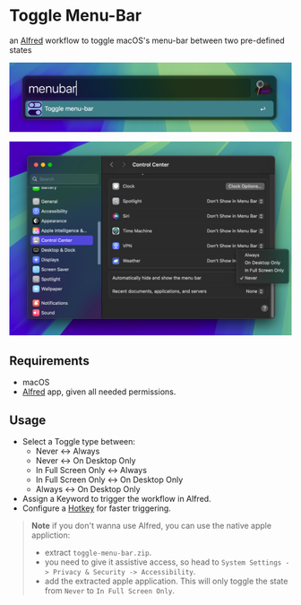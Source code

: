 # Toggle Menu-Bar

an [Alfred](https://www.alfredapp.com/) workflow to toggle macOS's menu-bar between two pre-defined states

![Alfred using keyword menubar to run workflow](https://github.com/emadadel999/toggle-menubar-macos/blob/main/sc1.png?raw=true)

![System Settings menu bar options](https://github.com/emadadel999/toggle-menubar-macos/blob/main/sc2.png?raw=true)

## Requirements
- macOS
- [Alfred](https://www.alfredapp.com/) app, given all needed permissions.

## Usage
- Select a Toggle type between:
	- Never <-> Always
	- Never <-> On Desktop Only
	- In Full Screen Only <-> Always
	- In Full Screen Only <-> On Desktop Only
	- Always <-> On Desktop Only
- Assign a Keyword to trigger the workflow in Alfred.
- Configure a [Hotkey](https://www.alfredapp.com/help/workflows/triggers/hotkey/) for faster triggering.



> **Note** if you don't wanna use Alfred, you can use the native apple appliction:
> - extract `toggle-menu-bar.zip`.
> - you need to give it assistive access, so head to `System Settings -> Privacy & Security -> Accessibility`.
> - add the extracted apple application.
> This will only toggle the state from `Never` to `In Full Screen Only`.


